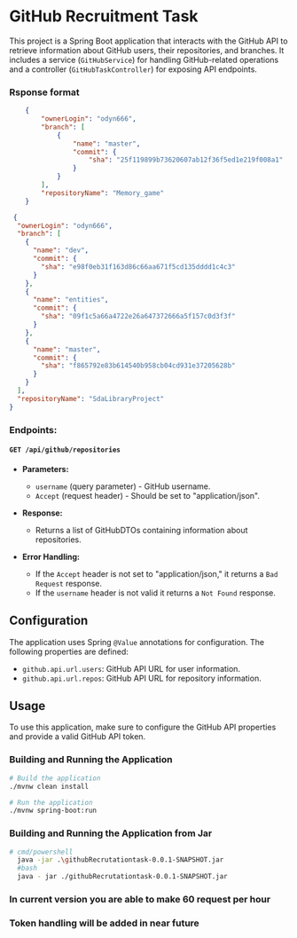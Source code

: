# GitHub Recruitment Task

This project is a Spring Boot application that interacts with the GitHub API to retrieve information about GitHub users, their repositories, and branches. It includes a service (`GitHubService`) for handling GitHub-related operations and a controller (`GitHubTaskController`) for exposing API endpoints.

### Rsponse format
```json
    {
        "ownerLogin": "odyn666",
        "branch": [
            {
                "name": "master",
                "commit": {
                    "sha": "25f119899b73620607ab12f36f5ed1e219f008a1"
                }
            }
        ],
        "repositoryName": "Memory_game"
    }
```
```json
 {
  "ownerLogin": "odyn666",
  "branch": [
    {
      "name": "dev",
      "commit": {
        "sha": "e98f0eb31f163d86c66aa671f5cd135dddd1c4c3"
      }
    },
    {
      "name": "entities",
      "commit": {
        "sha": "09f1c5a66a4722e26a647372666a5f157c0d3f3f"
      }
    },
    {
      "name": "master",
      "commit": {
        "sha": "f865792e83b614540b958cb04cd931e37205628b"
      }
    }
  ],
  "repositoryName": "SdaLibraryProject"
}

```

### Endpoints:

#### `GET /api/github/repositories`

- **Parameters:**
    - `username` (query parameter) - GitHub username.
    - `Accept` (request header) - Should be set to "application/json".

- **Response:**
    - Returns a list of GitHubDTOs containing information about repositories.

- **Error Handling:**
    - If the `Accept` header is not set to "application/json," it returns a `Bad Request` response.
    - If the `username` header is not valid  it returns a `Not Found` response.

## Configuration

The application uses Spring `@Value` annotations for configuration. The following properties are defined:
- `github.api.url.users`: GitHub API URL for user information.
- `github.api.url.repos`: GitHub API URL for repository information.

## Usage

To use this application, make sure to configure the GitHub API properties and provide a valid GitHub API token.

### Building and Running the Application 

```bash
# Build the application
./mvnw clean install

# Run the application
./mvnw spring-boot:run
```
### Building and Running the Application from Jar
```bash
# cmd/powershell
  java -jar .\githubRecrutationtask-0.0.1-SNAPSHOT.jar
  #bash
  java - jar ./githubRecrutationtask-0.0.1-SNAPSHOT.jar

```
### In current version you are able to make 60 request per hour
### Token handling will be added in near future

